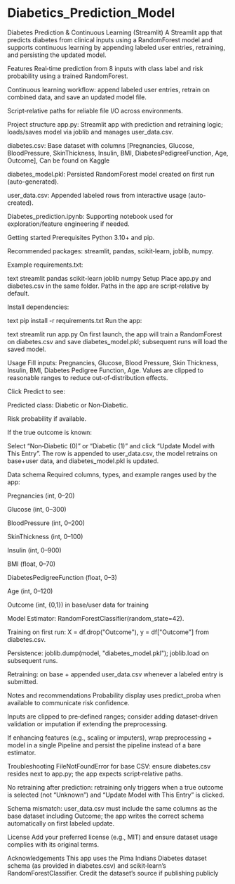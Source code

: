 # Diabetics_Prediction_Model
Diabetes Prediction & Continuous Learning (Streamlit)
A Streamlit app that predicts diabetes from clinical inputs using a RandomForest model and supports continuous learning by appending labeled user entries, retraining, and persisting the updated model.

Features
Real‑time prediction from 8 inputs with class label and risk probability using a trained RandomForest.

Continuous learning workflow: append labeled user entries, retrain on combined data, and save an updated model file.

Script‑relative paths for reliable file I/O across environments.

Project structure
app.py: Streamlit app with prediction and retraining logic; loads/saves model via joblib and manages user_data.csv.

diabetes.csv: Base dataset with columns [Pregnancies, Glucose, BloodPressure, SkinThickness, Insulin, BMI, DiabetesPedigreeFunction, Age, Outcome], Can be found on Kaggle

diabetes_model.pkl: Persisted RandomForest model created on first run (auto-generated).

user_data.csv: Appended labeled rows from interactive usage (auto-created).

Diabetes_prediction.ipynb: Supporting notebook used for exploration/feature engineering if needed.

Getting started
Prerequisites
Python 3.10+ and pip.

Recommended packages: streamlit, pandas, scikit‑learn, joblib, numpy.

Example requirements.txt:

text
streamlit
pandas
scikit-learn
joblib
numpy
Setup
Place app.py and diabetes.csv in the same folder. Paths in the app are script‑relative by default.

Install dependencies:

text
pip install -r requirements.txt
Run the app:

text
streamlit run app.py
On first launch, the app will train a RandomForest on diabetes.csv and save diabetes_model.pkl; subsequent runs will load the saved model.

Usage
Fill inputs: Pregnancies, Glucose, Blood Pressure, Skin Thickness, Insulin, BMI, Diabetes Pedigree Function, Age. Values are clipped to reasonable ranges to reduce out‑of‑distribution effects.

Click Predict to see:

Predicted class: Diabetic or Non‑Diabetic.

Risk probability if available.

If the true outcome is known:

Select “Non‑Diabetic (0)” or “Diabetic (1)” and click “Update Model with This Entry”. The row is appended to user_data.csv, the model retrains on base+user data, and diabetes_model.pkl is updated.

Data schema
Required columns, types, and example ranges used by the app:

Pregnancies (int, 0–20)

Glucose (int, 0–300)

BloodPressure (int, 0–200)

SkinThickness (int, 0–100)

Insulin (int, 0–900)

BMI (float, 0–70)

DiabetesPedigreeFunction (float, 0–3)

Age (int, 0–120)

Outcome (int, {0,1}) in base/user data for training

Model
Estimator: RandomForestClassifier(random_state=42).

Training on first run: X = df.drop("Outcome"), y = df["Outcome"] from diabetes.csv.

Persistence: joblib.dump(model, "diabetes_model.pkl"); joblib.load on subsequent runs.

Retraining: on base + appended user_data.csv whenever a labeled entry is submitted.

Notes and recommendations
Probability display uses predict_proba when available to communicate risk confidence.

Inputs are clipped to pre‑defined ranges; consider adding dataset‑driven validation or imputation if extending the preprocessing.

If enhancing features (e.g., scaling or imputers), wrap preprocessing + model in a single Pipeline and persist the pipeline instead of a bare estimator.

Troubleshooting
FileNotFoundError for base CSV: ensure diabetes.csv resides next to app.py; the app expects script‑relative paths.

No retraining after prediction: retraining only triggers when a true outcome is selected (not “Unknown”) and “Update Model with This Entry” is clicked.

Schema mismatch: user_data.csv must include the same columns as the base dataset including Outcome; the app writes the correct schema automatically on first labeled update.

License
Add your preferred license (e.g., MIT) and ensure dataset usage complies with its original terms.

Acknowledgements
This app uses the Pima Indians Diabetes dataset schema (as provided in diabetes.csv) and scikit‑learn’s RandomForestClassifier. Credit the dataset’s source if publishing publicly
